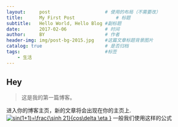 ```yaml
---
layout:     post   				    # 使用的布局（不需要改）
title:      My First Post 				# 标题 
subtitle:   Hello World, Hello Blog #副标题
date:       2017-02-06 				# 时间
author:     BY 						# 作者
header-img: img/post-bg-2015.jpg 	#这篇文章标题背景图片
catalog: true 						# 是否归档
tags:								#标签
    - 生活
---
```


## Hey
>这是我的第一篇博客。

进入你的博客主页，新的文章将会出现在你的主页上.
<a href="https://www.codecogs.com/eqnedit.php?latex=sin(1&plus;1)=\frac{\sinh&space;21}{cos\delta&space;\eta&space;}" target="_blank"><img src="https://latex.codecogs.com/gif.latex?sin(1&plus;1)=\frac{\sinh&space;21}{cos\delta&space;\eta&space;}" title="sin(1+1)=\frac{\sinh 21}{cos\delta \eta }" /></a>
一般我们使用这样的公式

